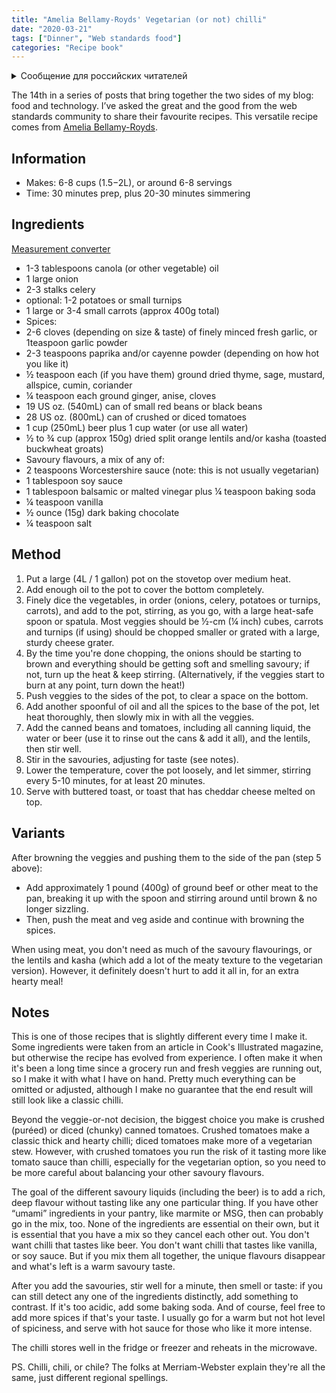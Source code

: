 ```yaml
---
title: "Amelia Bellamy-Royds' Vegetarian (or not) chilli"
date: "2020-03-21"
tags: ["Dinner", "Web standards food"]
categories: "Recipe book"
---
```


<details>
		<summary lang="ru">Сообщение для российских читателей</summary>

<p lang="ru">
Здравствуйте российские читатели. Ваша страна платит высокую цену за вторжение Путина в Украину. Путин лжет вам; не верьте кремлевской пропаганде. В России
нет свободных СМИ, а интернет подвергается цензуре, потому что Путин не хочет, чтобы вы знали правду. За постыдное поведение Путина заплатят не только
украинцы, но и добрые люди России. Пожалуйста, не допустите этого!
</p>

<p>
Hello Russian readers. Your country is paying a high price for Putin's invasion of Ukraine. Putin is lying to you; do not believe the Kremlin propaganda. There is no free media in Russia and the internet is censored because Putin doesn't want you to know the truth. It is not only the Ukrainians that will pay the price of Putin's shameful behaviour, so will the good people of Russia. Please do not let this happen!
</p>
</details>

The 14th in a series of posts that bring together the two sides of my blog: food and technology. I’ve asked the great and the good from the web standards community to share their favourite recipes. This versatile recipe comes from [Amelia Bellamy-Royds](https://twitter.com/ameliasbrain).

## Information

* Makes: 6-8 cups (1.5−2L), or around 6-8 servings
* Time: 30 minutes prep, plus 20-30 minutes simmering

## Ingredients

[Measurement converter](https://www.unitconverters.net/)

* 1-3 tablespoons canola (or other vegetable) oil
* 1 large onion
* 2-3 stalks celery
* optional: 1-2 potatoes or small turnips
* 1 large or 3-4 small carrots (approx 400g total)
* Spices:
* 2-6 cloves (depending on size & taste) of finely minced fresh garlic, or 1teaspoon garlic powder
* 2-3 teaspoons paprika and/or cayenne powder (depending on how hot you like it)
* ½ teaspoon each (if you have them) ground dried thyme, sage, mustard, allspice, cumin, coriander
* ¼ teaspoon each ground ginger, anise, cloves
* 19 US oz. (540mL) can of small red beans or black beans
* 28 US oz. (800mL) can of crushed or diced tomatoes
* 1 cup (250mL) beer plus 1 cup water (or use all water)
* ½ to ¾ cup (approx 150g) dried split orange lentils and/or kasha (toasted buckwheat groats)
* Savoury flavours, a mix of any of:
* 2 teaspoons Worcestershire sauce (note: this is not usually vegetarian)
* 1 tablespoon soy sauce
* 1 tablespoon balsamic or malted vinegar plus ¼ teaspoon baking soda
* ¼ teaspoon vanilla
* ½ ounce (15g) dark baking chocolate
* ¼ teaspoon salt

## Method

1. Put a large (4L / 1 gallon) pot on the stovetop over medium heat.
2. Add enough oil to the pot to cover the bottom completely.
3. Finely dice the vegetables, in order (onions, celery, potatoes or turnips, carrots), and add to the pot, stirring, as you go, with a large heat-safe spoon or spatula. Most veggies should be ½-cm (¼ inch) cubes, carrots and turnips (if using) should be chopped smaller or grated with a large, sturdy cheese grater.
4. By the time you're done chopping, the onions should be starting to brown and everything should be getting soft and smelling savoury; if not, turn up the heat & keep stirring. (Alternatively, if the veggies start to burn at any point, turn down the heat!)
5. Push veggies to the sides of the pot, to clear a space on the bottom.
6. Add another spoonful of oil and all the spices to the base of the pot, let heat thoroughly, then slowly mix in with all the veggies.
7. Add the canned beans and tomatoes, including all canning liquid, the water or beer (use it to rinse out the cans & add it all), and the lentils, then stir well.
8. Stir in the savouries, adjusting for taste (see notes).
9. Lower the temperature, cover the pot loosely, and let simmer, stirring every 5-10 minutes, for at least 20 minutes.
10. Serve with buttered toast, or toast that has cheddar cheese melted on top.

## Variants

After browning the veggies and pushing them to the side of the pan (step 5 above):

* Add approximately 1 pound (400g) of ground beef or other meat to the pan, breaking it up with the spoon and stirring around until brown & no longer sizzling.
* Then, push the meat and veg aside and continue with browning the spices.

When using meat, you don't need as much of the savoury flavourings, or the lentils and kasha (which add a lot of the meaty texture to the vegetarian version). However, it definitely doesn't hurt to add it all in, for an extra hearty meal!

## Notes

This is one of those recipes that is slightly different every time I make it. Some ingredients were taken from an article in Cook's Illustrated magazine, but otherwise the recipe has evolved from experience. I often make it when it's been a long time since a grocery run and fresh veggies are running out, so I make it with what I have on hand. Pretty much everything can be omitted or adjusted, although I make no guarantee that the end result will still look like a classic chilli.

Beyond the veggie-or-not decision, the biggest choice you make is crushed (puréed) or diced (chunky) canned tomatoes. Crushed tomatoes make a classic thick and hearty chilli; diced tomatoes make more of a vegetarian stew. However, with crushed tomatoes you run the risk of it tasting more like tomato sauce than chilli, especially for the vegetarian option, so you need to be more careful about balancing your other savoury flavours.

The goal of the different savoury liquids (including the beer) is to add a rich, deep flavour without tasting like any one particular thing. If you have other “umami” ingredients in your pantry, like marmite or MSG, then can probably go in the mix, too. None of the ingredients are essential on their own, but it is essential that you have a mix so they cancel each other out. You don't want chilli that tastes like beer. You don't want chilli that tastes like vanilla, or soy sauce. But if you mix them all together, the unique flavours disappear and what's left is a warm savoury taste.

After you add the savouries, stir well for a minute, then smell or taste: if you can still detect any one of the ingredients distinctly, add something to contrast. If it's too acidic, add some baking soda. And of course, feel free to add more spices if that's your taste. I usually go for a warm but not hot level of spiciness, and serve with hot sauce for those who like it more intense.

The chilli stores well in the fridge or freezer and reheats in the microwave.

PS. Chilli, chili, or chile? The folks at Merriam-Webster explain they're all the same, just different regional spellings.
